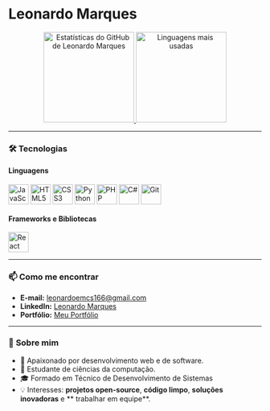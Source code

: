 # Leonardo Marques

<div align="center">
  <a href="https://github.com/LeonardoMarques7">
    <img height="180em" src="https://github-readme-stats.vercel.app/api?username=LeonardoMarques7&show_icons=true&theme=midnight-purple&include_all_commits=true&count_private=true" alt="Estatísticas do GitHub de Leonardo Marques"/>
    <img height="180em" src="https://github-readme-stats.vercel.app/api/top-langs/?username=LeonardoMarques7&layout=compact&langs_count=7&theme=midnight-purple" alt="Linguagens mais usadas"/>
  </a>
</div>

---

### 🛠️ **Tecnologias**

#### **Linguagens**
<div style="display: inline_block">
  <img align="center" alt="JavaScript" height="40" src="https://upload.wikimedia.org/wikipedia/commons/9/99/Unofficial_JavaScript_logo_2.svg" title="JavaScript">
  <img align="center" alt="HTML5" height="40" src="https://upload.wikimedia.org/wikipedia/commons/6/61/HTML5_logo_and_wordmark.svg" title="HTML5">
  <img align="center" alt="CSS3" height="40" src="https://cdn-icons-png.flaticon.com/512/5968/5968242.png" title="CSS3">
  <img align="center" alt="Python" height="40" src="https://upload.wikimedia.org/wikipedia/commons/c/c3/Python-logo-notext.svg" title="Python">
  <img align="center" alt="PHP" height="40" src="https://upload.wikimedia.org/wikipedia/commons/2/27/PHP-logo.svg" title="PHP">
  <img align="center" alt="C#" height="40" src="https://upload.wikimedia.org/wikipedia/commons/0/0d/C_Sharp_wordmark.svg" title="C#">
  <img align="center" alt="Git" height="40" src="https://upload.wikimedia.org/wikipedia/commons/3/3f/Git_icon.svg" title="Git">
</div>

#### **Frameworks e Bibliotecas**
<div style="display: inline_block">
  <img align="center" alt="React" height="40" src="https://cdn.freebiesupply.com/logos/large/2x/react-1-logo-png-transparent.png" title="React.js">
</div>

---

### 📫 **Como me encontrar**
- **E-mail:** [leonardoemcs166@gmail.com](mailto:leonardoemcs166@gmail.com)  
- **LinkedIn:** [Leonardo Marques](https://www.linkedin.com/in/leonardo-emanuel-3695451a0/)  
- **Portfólio:** [Meu Portfólio](https://portfolio-react2.netlify.app)  

---

### 🌱 **Sobre mim**
- 🚀 Apaixonado por desenvolvimento web e de software.  
- 📖 Estudante de ciências da computação.
- 🎓 Formado em Técnico de Desenvolvimento de Sistemas  
- 💡 Interesses: **projetos open-source**, **código limpo**, **soluções inovadoras** e ** trabalhar em equipe**.  

